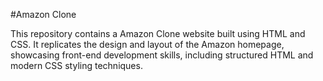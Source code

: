#Amazon Clone

This repository contains a Amazon Clone website built using HTML and CSS. It replicates the design and layout of the Amazon homepage, showcasing front-end development skills, including structured HTML and modern CSS styling techniques.
